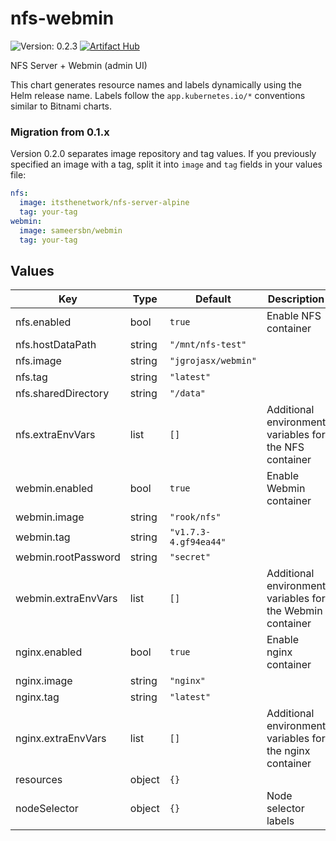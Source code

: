 # nfs-webmin

![Version: 0.2.3](https://img.shields.io/badge/Version-0.2.3-informational?style=flat-square) [![Artifact Hub](https://img.shields.io/endpoint?url=https://artifacthub.io/badge/repository/nfs-webmin)](https://artifacthub.io/packages/search?repo=nfs-webmin)

NFS Server + Webmin (admin UI)

This chart generates resource names and labels dynamically using the Helm release
name. Labels follow the `app.kubernetes.io/*` conventions similar to Bitnami
charts.

### Migration from 0.1.x

Version 0.2.0 separates image repository and tag values. If you previously
specified an image with a tag, split it into `image` and `tag` fields in your
values file:

```yaml
nfs:
  image: itsthenetwork/nfs-server-alpine
  tag: your-tag
webmin:
  image: sameersbn/webmin
  tag: your-tag
```

## Values

| Key | Type | Default | Description |
|-----|------|---------|-------------|
| nfs.enabled | bool | `true` | Enable NFS container |
| nfs.hostDataPath | string | `"/mnt/nfs-test"` |  |
| nfs.image | string | `"jgrojasx/webmin"` |  |
| nfs.tag | string | `"latest"` |  |
| nfs.sharedDirectory | string | `"/data"` |  |
| nfs.extraEnvVars | list | `[]` | Additional environment variables for the NFS container |
| webmin.enabled | bool | `true` | Enable Webmin container |
| webmin.image | string | `"rook/nfs"` |  |
| webmin.tag | string | `"v1.7.3-4.gf94ea44"` |  |
| webmin.rootPassword | string | `"secret"` |  |
| webmin.extraEnvVars | list | `[]` | Additional environment variables for the Webmin container |
| nginx.enabled | bool | `true` | Enable nginx container |
| nginx.image | string | `"nginx"` |  |
| nginx.tag | string | `"latest"` |  |
| nginx.extraEnvVars | list | `[]` | Additional environment variables for the nginx container |
| resources | object | `{}` |  |
| nodeSelector | object | `{}` | Node selector labels |

